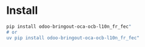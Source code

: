 # Install

```bash
pip install odoo-bringout-oca-ocb-l10n_fr_fec"
# or
uv pip install odoo-bringout-oca-ocb-l10n_fr_fec"
```
